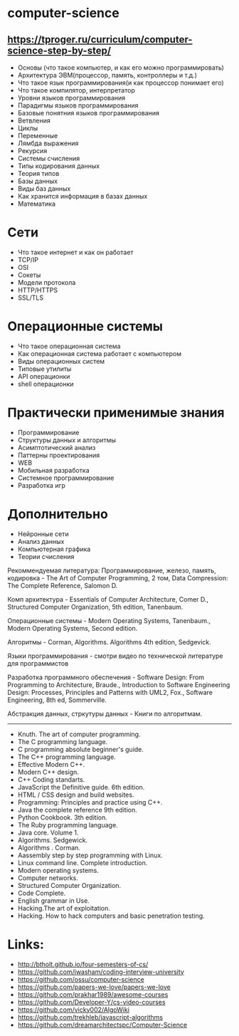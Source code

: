 # computer-science

## https://tproger.ru/curriculum/computer-science-step-by-step/

- Основы (что такое компьютер, и как его можно программировать)
- Архитектура ЭВМ(процессор, память, контроллеры и т.д.)
- Что такое язык программирования(и как процессор понимает его) 
- Что такое компилятор, интерпретатор 
- Уровни языков программирования
- Парадигмы языков программирования 
- Базовые понятния языков программирования 
- Ветвления 
- Циклы 
- Переменные 
- Лямбда выражения
- Рекурсия 
- Системы счисления
- Типы кодирования данных
- Теория типов 
- Базы данных
- Виды баз данных
- Как хранится информация в базах данных
- Математика
# Сети
- Что такое интернет и как он работает
- TCP/IP 
- OSI 
- Сокеты 
- Модели протокола 
- HTTP/HTTPS 
- SSL/TLS 
# Операционные системы
- Что такое операционная система 
- Как операционная система работает с компьютером 
- Виды операционных систем 
- Типовые утилиты 
- API операционки 
- shell операционки
# Практически применимые знания
- Программирование
- Структуры данных и алгоритмы
- Асимптотический анализ 
- Паттерны проектирования 
- WEB 
- Мобильная разработка 
- Системное программирование 
- Разработка игр 
# Дополнительно 
- Нейронные сети 
- Анализ данных 
- Компьютерная графика 
- Теории счисления


Рекоммендуемая литература:
Программирование, железо, память, кодировка - The Art of Computer Programming, 2 том, Data Compression: The Complete Reference, Salomon D.

Комп архитектура - Essentials of Computer Architecture, Comer D., Structured Computer Organization, 5th edition, Tanenbaum. 

Операционные системы - Modern Operating Systems, Tanenbaum., Modern Operating Systems, Second edition.

Алгоритмы - Corman, Algorithms. Algorithms 4th edition, Sedgevick.

Языки программирования - смотри видео по технической литературе для программистов

Разработка программного обеспечения - Software Design: From Programming to Architecture, Braude., Introduction to Software Engineering Design: Processes, Principles and Patterns with UML2, Fox., Software Engineering, 8th ed, Sommerville.

Абстракция данных, стркутуры данных - Книги по алгоритмам.

---

- Knuth. The art of computer programming.
- The C programming language.
- C programming absolute beginner's guide.
- The C++ programming language.
- Effective Modern C++.
- Modern C++ design.
- C++ Coding standarts.
- JavaScript the Definitive guide. 6th edition.
- HTML / CSS design and build websites.
- Programming: Principles and practice using C++.
- Java the complete reference 9th edition.
- Python Cookbook. 3th edition.
- The Ruby programming language.
- Java core. Volume 1.
- Algorithms. Sedgewick.
- Algorithms . Corman.
- Aassembly step by step programming with Linux.
- Linux command line. Complete introduction.
- Modern operating systems.
- Computer networks.
- Structured Computer Organization.
- Code Complete.
- English grammar in Use.
- Hacking.The art of exploitation.
- Hacking. How to hack computers and basic penetration testing.

# Links:
- http://btholt.github.io/four-semesters-of-cs/
- https://github.com/jwasham/coding-interview-university
- https://github.com/ossu/computer-science
- https://github.com/papers-we-love/papers-we-love
- https://github.com/prakhar1989/awesome-courses
- https://github.com/Developer-Y/cs-video-courses
- https://github.com/vicky002/AlgoWiki
- https://github.com/trekhleb/javascript-algorithms
- https://github.com/dreamarchitectspc/Computer-Science
